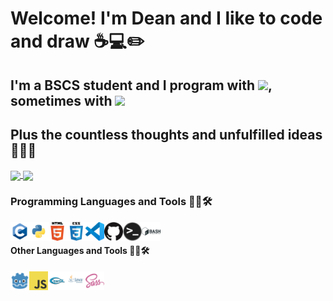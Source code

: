 # Welcome! I'm Dean and I like to code and draw ☕💻✏️

## I'm a BSCS student and I program with [<img src="https://img.shields.io/badge/C%2B%2B-00599C?style=for-the-badge&logo=c%2B%2B&logoColor=white" />][cpp_link], sometimes with [<img src="https://img.shields.io/badge/Python-3776AB?style=for-the-badge&logo=python&logoColor=white" />][py_link]

## Plus the countless thoughts and unfulfilled ideas 💭💡💤

<p align="left">
    <a href="https://github.com/MumuNiMochii/github-readme-stats">
        <img align="center" src="https://github-readme-stats.vercel.app/api?username=MumuNiMochii&show_icons=true&theme=synthwave" />
    </a>
    <a href="https://github.com/MumuNiMochii/github-readme-stats">
        <img align="center" src="https://github-readme-stats.vercel.app/api/top-langs/?username=MumuNiMochii&theme=synthwave&langs_count=10&layout=compact" />
    </a>
</p>

### Programming Languages and Tools 👨‍💻🛠️

[<img align="left" alt="C++" width="30px" src="https://raw.githubusercontent.com/github/explore/f3e22f0dca2be955676bc70d6214b95b13354ee8/topics/c/c.png" />][cpp_link]
[<img align="left" alt="Python" width="30px" src="https://raw.githubusercontent.com/github/explore/80688e429a7d4ef2fca1e82350fe8e3517d3494d/topics/python/python.png" />][py_link]
[<img align="left" alt="HTML5" width="30px" src="https://raw.githubusercontent.com/github/explore/80688e429a7d4ef2fca1e82350fe8e3517d3494d/topics/html/html.png" />][htm_link]
[<img align="left" alt="CSS3" width="30px" src="https://raw.githubusercontent.com/github/explore/80688e429a7d4ef2fca1e82350fe8e3517d3494d/topics/css/css.png" />][css_link]
[<img align="left" alt="Visual Studio Code" width="30px" src="https://raw.githubusercontent.com/github/explore/80688e429a7d4ef2fca1e82350fe8e3517d3494d/topics/visual-studio-code/visual-studio-code.png" />][vsc_link]
[<img align="left" alt="Github" width="30px" src="https://raw.githubusercontent.com/github/explore/78df643247d429f6cc873026c0622819ad797942/topics/github/github.png" />][github_link]
[<img align="left" alt="Terminal | Windows Terminal" width="30px" src="https://raw.githubusercontent.com/github/explore/d92924b1d925bb134e308bd29c9de6c302ed3beb/topics/terminal/terminal.png" />][cmd_link]
[<img align="left" alt="Bash | MSYS2" width="30px" src="https://raw.githubusercontent.com/github/explore/80688e429a7d4ef2fca1e82350fe8e3517d3494d/topics/bash/bash.png" />][bash_link]

<br />

#### Other Languages and Tools 👨‍💻🛠️

[<img align="left" alt="Godot & GDScript" width="30px" src="https://raw.githubusercontent.com/godotengine/godot/master/main/app_icon.png" />][godot_link]
[<img align="left" alt="JavaScript & p5js" width="30px" src="https://raw.githubusercontent.com/github/explore/80688e429a7d4ef2fca1e82350fe8e3517d3494d/topics/javascript/javascript.png" />][js_link]
[<img align="left" alt="OpenGL & FreeGLUT" width="30px" src="https://raw.githubusercontent.com/github/explore/80688e429a7d4ef2fca1e82350fe8e3517d3494d/topics/opengl/opengl.png" />][opengl_link]
[<img align="left" alt="Java" width="30px" src="https://raw.githubusercontent.com/github/explore/80688e429a7d4ef2fca1e82350fe8e3517d3494d/topics/java/java.png" />][java_link]
[<img align="left" alt="Sass" width="30px" src="https://raw.githubusercontent.com/github/explore/80688e429a7d4ef2fca1e82350fe8e3517d3494d/topics/sass/sass.png" />][sass_link]

[cpp_link]: https://isocpp.org
[py_link]: https://www.python.org
[godot_link]: https://godotengine.org
[opengl_link]: https://www.opengl.org
[htm_link]: https://html.spec.whatwg.org/multipage/
[css_link]: https://www.w3.org/Style/CSS/Overview.en.html
[js_link]: https://www.javascript.com
[java_link]: https://www.java.com/en/
[sass_link]: https://sass-lang.com
[vsc_link]: https://code.visualstudio.com
[github_link]: https://github.com
[cmd_link]: https://github.com/microsoft/terminal
[bash_link]: https://www.gnu.org/software/bash/
